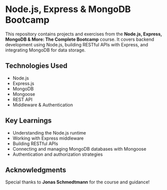 # Node.js, Express & MongoDB Bootcamp

This repository contains projects and exercises from the **Node.js, Express, MongoDB & More: The Complete Bootcamp** course. It covers backend development using Node.js, building RESTful APIs with Express, and integrating MongoDB for data storage.


## Technologies Used

- Node.js
- Express.js
- MongoDB
- Mongoose
- REST API
- Middleware & Authentication


## Key Learnings

- Understanding the Node.js runtime
- Working with Express middleware
- Building RESTful APIs
- Connecting and managing MongoDB databases with Mongoose
- Authentication and authorization strategies


## Acknowledgments

Special thanks to **Jonas Schmedtmann** for the course and guidance!

